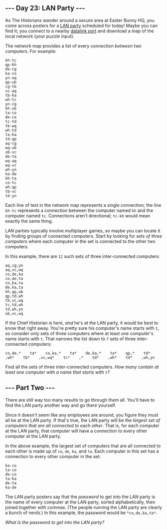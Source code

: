 ## --- Day 23: LAN Party --- ##

As The Historians wander around a secure area at Easter Bunny HQ, you
come across posters for a [LAN party](https://en.wikipedia.org/wiki/LAN_party)
scheduled for today! Maybe you can find it; you connect to a nearby [datalink
port](/2016/day/9) and download a map of the local network (your puzzle
input).

The network map provides a list of every *connection between two
computers*. For example:

    kh-tc
    qp-kh
    de-cg
    ka-co
    yn-aq
    qp-ub
    cg-tb
    vc-aq
    tb-ka
    wh-tc
    yn-cg
    kh-ub
    ta-co
    de-co
    tc-td
    tb-wq
    wh-td
    ta-ka
    td-qp
    aq-cg
    wq-ub
    ub-vc
    de-ta
    wq-aq
    wq-vc
    wh-yn
    ka-de
    kh-ta
    co-tc
    wh-qp
    tb-vc
    td-yn

Each line of text in the network map represents a single connection;
the line `kh-tc` represents a connection between the computer named `kh`
and the computer named `tc`. Connections aren't directional; `tc-kh`
would mean exactly the same thing.

LAN parties typically involve multiplayer games, so maybe you can
locate it by finding groups of connected computers. Start by looking
for *sets of three computers* where each computer in the set is
connected to the other two computers.

In this example, there are `12` such sets of three inter-connected
computers:

    aq,cg,yn
    aq,vc,wq
    co,de,ka
    co,de,ta
    co,ka,ta
    de,ka,ta
    kh,qp,ub
    qp,td,wh
    tb,vc,wq
    tc,td,wh
    td,wh,yn
    ub,vc,wq

If the Chief Historian is here, *and* he's at the LAN party, it would
be best to know that right away. You're pretty sure his computer's name
starts with `t`, so consider only sets of three computers where at
least one computer's name starts with `t`. That narrows the list down
to *`7`* sets of three inter-connected computers:

    co,de,*    ta*    co,ka,*    ta*    de,ka,*    ta*    qp,*    td*    ,wh*    tb*    ,vc,wq*    tc*    ,*    td*    ,wh*    td*    ,wh,yn

Find all the sets of three inter-connected computers. *How many contain
at least one computer with a name that starts with `t`?*

## --- Part Two --- ##

There are still way too many results to go through them all. You'll
have to find the LAN party another way and go there yourself.

Since it doesn't seem like any employees are around, you figure they
must all be at the LAN party. If that's true, the LAN party will be the
*largest set of computers that are all connected to each other*. That
is, for each computer at the LAN party, that computer will have a
connection to every other computer at the LAN party.

In the above example, the largest set of computers that are all
connected to each other is made up of `co`, `de`, `ka`, and `ta`. Each
computer in this set has a connection to every other computer in the
set:

    ka-co
    ta-co
    de-co
    ta-ka
    de-ta
    ka-de

The LAN party posters say that the *password* to get into the LAN party
is the name of every computer at the LAN party, sorted alphabetically,
then joined together with commas. (The people running the LAN party are
clearly a bunch of nerds.) In this example, the password would be `*co,de,ka,ta*`.

*What is the password to get into the LAN party?*
